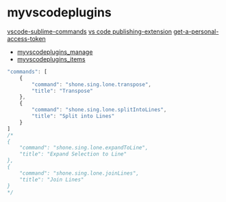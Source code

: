 # myvscodeplugins

[vscode-sublime-commands](https://github.com/Zarel/vscode-sublime-commands)
[vs code ](https://segmentfault.com/a/1190000040720760)
[publishing-extension](https://code.visualstudio.com/api/working-with-extensions/publishing-extension)
[get-a-personal-access-token](https://code.visualstudio.com/api/working-with-extensions/publishing-extension#get-a-personal-access-token)

- [myvscodeplugins_manage](https://marketplace.visualstudio.com/manage/publishers/ShoneSingLone/extensions/myvscodeplugins/hub?_a=acquisition)
- [myvscodeplugins_items](https://marketplace.visualstudio.com/items?itemName=ShoneSingLone.myvscodeplugins)



```js
"commands": [
    {
        "command": "shone.sing.lone.transpose",
        "title": "Transpose"
    },
    {
        "command": "shone.sing.lone.splitIntoLines",
        "title": "Split into Lines"
    }
]
/* 
{
    "command": "shone.sing.lone.expandToLine",
    "title": "Expand Selection to Line"
},
{
    "command": "shone.sing.lone.joinLines",
    "title": "Join Lines"
}
*/
```